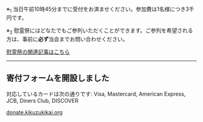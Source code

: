 <h2 style="text-decoration: underline wavy #f00;"><script>
var today = new Date();
var year = today.getFullYear();
var yearStr = year;
var monthStr = 11;
var dayStr = 3;
var jsMonth = monthStr - 1 ;
var date = new Date(yearStr, jsMonth , dayStr);
var dDay = date.getDate();
       if (dDay == 0) {
  document.write(year + "年の慰霊祭は11月3日の午前11時より斎行します");
} else if (dDay == 1) {
  document.write(year + "年の慰霊祭は11月3日の午前11時より斎行します");
} else if (dDay == 2) {
  document.write(year + "年の慰霊祭は11月1日の午前11時より斎行します");
} else if (dDay == 3) {
  document.write(year + "年の慰霊祭は11月7日の午前11時より斎行します");
} else if (dDay == 4) {
  document.write(year + "年の慰霊祭は11月6日の午前11時より斎行します");
} else if (dDay == 5) {
  document.write(year + "年の慰霊祭は11月3日の午前11時より斎行します");
} else if (dDay == 6) {
  document.write(year + "年の慰霊祭は11月3日の午前11時より斎行します");
} else {
  document.write("An error has occurred :(");
}
</script></h2>
<p>※<sub>1</sub> 当日午前10時45分までに受付をお済ませください。参加費は1名様につき3千円です。</p>
<p>※<sub>2</sub> 慰霊祭にはどなたでもご参列いただくことができます。ご参列を希望される方は、事前に<strong>必ず</strong>当会までお問い合わせください。</p>
<a href="/special/memorial-service.html">慰霊祭の関連記事はこちら</a>
<hr>
<h2>寄付フォームを開設しました</h2>
<p>対応しているカードは次の通りです: Visa, Mastercard, American Express, JCB, Diners Club, DISCOVER</p>
<a href="https://donate.kikuzukikai.org">donate.kikuzukikai.org</a>

